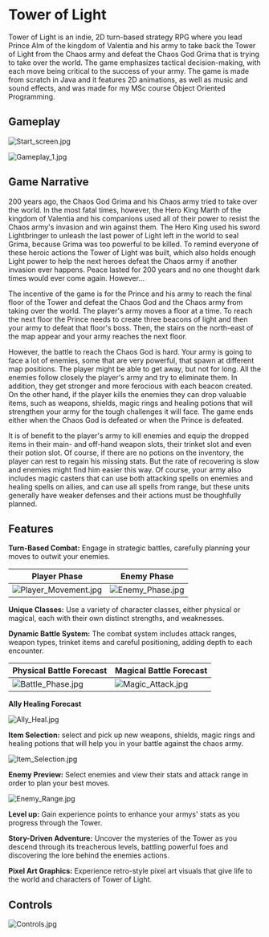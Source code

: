 # Tower of Light

Tower of Light is an indie, 2D turn-based strategy RPG where you lead Prince Alm of the kingdom of Valentia and his army to take back the Tower of Light from the Chaos army and defeat the Chaos God Grima that is trying to take over the world. The game emphasizes tactical decision-making, with each move being critical to the success of your army. The game is made from scratch in Java and it features 2D animations, as well as music and sound effects, and was made for my MSc course Object Oriented Programming.

## Gameplay

![Start_screen.jpg](README/Start_screen.jpg) 

![Gameplay_1.jpg](README/Gameplay_1.jpg) 

## Game Narrative

200 years ago, the Chaos God Grima and his Chaos army tried to take over the world. In the most fatal times, however, the Hero King Marth of the kingdom of Valentia
and his companions used all of their power to resist the Chaos army's invasion and win against them. The Hero King used his sword Lightbringer to unleash the last power
of Light left in the world to seal Grima, because Grima was too powerful to be killed. To remind everyone of these heroic actions the Tower of Light was built, which
also holds enough Light power to help the next heroes defeat the Chaos army if another invasion ever happens. Peace lasted for 200 years and no one thought dark times 
would ever come again. However...

The incentive of the game is for the Prince and his army to reach the final floor of the Tower and defeat the Chaos God and the Chaos army from taking over the world.
The player's army moves a floor at a time. To reach the next floor the Prince needs to create three beacons of light and then your army to defeat that floor's boss. 
Then, the stairs on the north-east of the map appear and your army reaches the next floor.

However, the battle to reach the Chaos God is hard. Your army is going to face a lot of enemies, some that are very powerful, that spawn at different map positions.
The player might be able to get away, but not for long. All the enemies follow closely the player's army and try to eliminate them.  In addition, they get stronger 
and more ferocious with each beacon created. On the other hand, if the player kills the enemies they can drop valuable items, such as weapons, shields, magic rings
and healing potions that will strengthen your army for the tough challenges it will face. The game ends either when the Chaos God is defeated or when the Prince 
is defeated.

It is of benefit to the player's army to kill enemies and equip the dropped items in their main- and off-hand weapon slots, their trinket slot and even their
potion slot. Of course, if there are no potions on the inventory, the player can rest to regain his missing stats. But the rate of recovering is slow and 
enemies might find him easier this way. Of course, your army also includes magic casters that can use both attacking spells on enemies and healing spells on 
allies, and can use all spells from range, but these units generally have weaker defenses and their actions must be thoughfully planned. 

## Features

**Turn-Based Combat:** Engage in strategic battles, carefully planning your moves to outwit your enemies.

| Player Phase                                       | Enemy Phase                      |
|---------------------------------                   |---------------------------------|
| ![Player_Movement.jpg](README/Player_Movement.jpg) | ![Enemy_Phase.jpg](README/Enemy_Phase.jpg) |

**Unique Classes:** Use a variety of character classes, either physical or magical, each with their own distinct strengths, and weaknesses.

**Dynamic Battle System:** The combat system includes attack ranges, weapon types, trinket items and careful positioning, adding depth to each encounter.

| Physical Battle Forecast                           | Magical Battle Forecast                      |
|---------------------------------                   |---------------------------------|
| ![Battle_Phase.jpg](README/Battle_Phase.jpg) | ![Magic_Attack.jpg](README/Magic_Attack.jpg) |

**Ally Healing Forecast**                                
            
![Ally_Heal.jpg](README/Ally_Heal.jpg) 

**Item Selection:** select and pick up new weapons, shields, magic rings and healing potions that will help you in your battle against the chaos army.

![Item_Selection.jpg](README/Item_Selection.jpg) 

**Enemy Preview:** Select enemies and view their stats and attack range in order to plan your best moves.

![Enemy_Range.jpg](README/Enemy_Range.jpg) 

**Level up:** Gain experience points to enhance your armys' stats as you progress through the Tower.

**Story-Driven Adventure:** Uncover the mysteries of the Tower as you descend through its treacherous levels, battling powerful foes and discovering the lore
behind the enemies actions.

**Pixel Art Graphics:** Experience retro-style pixel art visuals that give life to the world and characters of Tower of Light.

## Controls

![Controls.jpg](README/Controls.jpg) 
